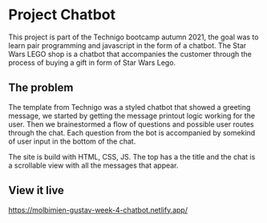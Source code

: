 # Project Chatbot

This project is part of the Technigo bootcamp autumn 2021, the goal was to learn pair programming and javascript in the form of a chatbot. The Star Wars LEGO shop is a chatbot that accompanies the customer through the process of buying a gift in form of Star Wars Lego.

## The problem

The template from Technigo was a styled chatbot that showed a greeting message, we started by getting the message printout logic working for the user. Then we brainestormed a flow of questions and possible user routes through the chat. Each question from the bot is accompanied by somekind of user input in the bottom of the chat.

The site is build with HTML, CSS, JS. The top has a the title and the chat is a scrollable view with all the messages that appear.

## View it live

https://molbimien-gustav-week-4-chatbot.netlify.app/ 

